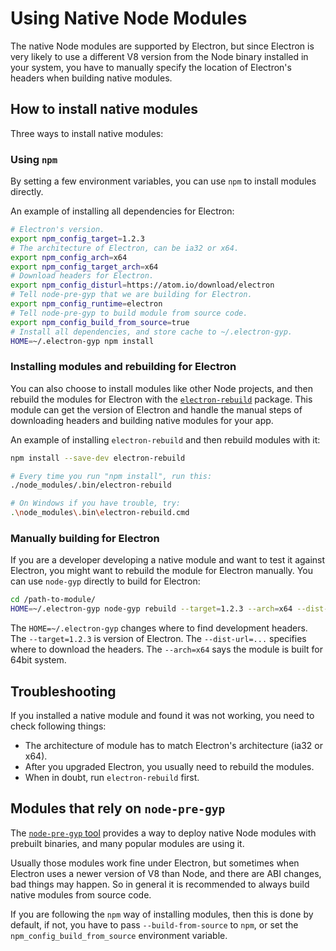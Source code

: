 # Using Native Node Modules

The native Node modules are supported by Electron, but since Electron is very
likely to use a different V8 version from the Node binary installed in your
system, you have to manually specify the location of Electron's headers when
building native modules.

## How to install native modules

Three ways to install native modules:

### Using `npm`

By setting a few environment variables, you can use `npm` to install modules
directly.

An example of installing all dependencies for Electron:

```bash
# Electron's version.
export npm_config_target=1.2.3
# The architecture of Electron, can be ia32 or x64.
export npm_config_arch=x64
export npm_config_target_arch=x64
# Download headers for Electron.
export npm_config_disturl=https://atom.io/download/electron
# Tell node-pre-gyp that we are building for Electron.
export npm_config_runtime=electron
# Tell node-pre-gyp to build module from source code.
export npm_config_build_from_source=true
# Install all dependencies, and store cache to ~/.electron-gyp.
HOME=~/.electron-gyp npm install
```

### Installing modules and rebuilding for Electron

You can also choose to install modules like other Node projects, and then
rebuild the modules for Electron with the [`electron-rebuild`][electron-rebuild]
package. This module can get the version of Electron and handle the manual steps
of downloading headers and building native modules for your app.

An example of installing `electron-rebuild` and then rebuild modules with it:

```bash
npm install --save-dev electron-rebuild

# Every time you run "npm install", run this:
./node_modules/.bin/electron-rebuild

# On Windows if you have trouble, try:
.\node_modules\.bin\electron-rebuild.cmd
```

### Manually building for Electron

If you are a developer developing a native module and want to test it against
Electron, you might want to rebuild the module for Electron manually. You can
use `node-gyp` directly to build for Electron:

```bash
cd /path-to-module/
HOME=~/.electron-gyp node-gyp rebuild --target=1.2.3 --arch=x64 --dist-url=https://atom.io/download/electron
```

The `HOME=~/.electron-gyp` changes where to find development headers. The
`--target=1.2.3` is version of Electron. The `--dist-url=...` specifies
where to download the headers. The `--arch=x64` says the module is built for
64bit system.

## Troubleshooting

If you installed a native module and found it was not working, you need to check
following things:

* The architecture of module has to match Electron's architecture (ia32 or x64).
* After you upgraded Electron, you usually need to rebuild the modules.
* When in doubt, run `electron-rebuild` first.

## Modules that rely on `node-pre-gyp`

The [`node-pre-gyp` tool][node-pre-gyp] provides a way to deploy native Node
modules with prebuilt binaries, and many popular modules are using it.

Usually those modules work fine under Electron, but sometimes when Electron uses
a newer version of V8 than Node, and there are ABI changes, bad things may
happen. So in general it is recommended to always build native modules from
source code.

If you are following the `npm` way of installing modules, then this is done
by default, if not, you have to pass `--build-from-source` to `npm`, or set the
`npm_config_build_from_source` environment variable.

[electron-rebuild]: https://github.com/paulcbetts/electron-rebuild
[node-pre-gyp]: https://github.com/mapbox/node-pre-gyp
